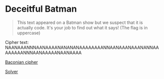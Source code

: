 # Deceitful Batman

>This text appeared on a Batman show but we suspect that it is actually code. It's your job to find out what it says! (The flag is in uppercase)

Cipher text:
NAANAAANNNAANAAAANANANANAAAAAAAANNAANAAANAAANANNAAAAAAAANNNAANAAAAANAANAAAA

[Baconian cipher](http://practicalcryptography.com/ciphers/classical-era/baconian/)

[Solver](http://www.dcode.fr/bacon-cipher)
